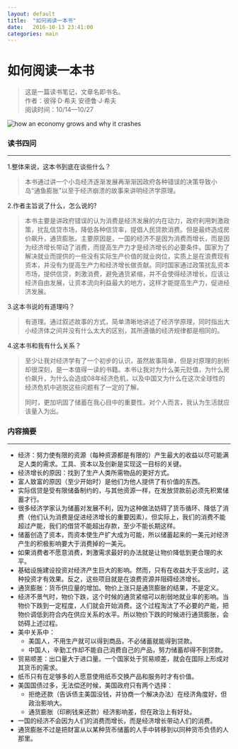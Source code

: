 ```yaml
---
layout: default
title:  "如何阅读一本书"
date:   2016-10-13 23:41:00
categories: main
---
```

# 如何阅读一本书

> 这是一篇读书笔记，文章名即书名。    
> 作者：彼得·D·希夫 安德鲁·J·希夫    
> 阅读时间：10/14—10/27

![how an economy grows and why it crashes](http://upload-images.jianshu.io/upload_images/939125-7b729ce390312afa.jpg?imageMogr2/auto-orient/strip%7CimageView2/2/w/1240)

### 读书四问
---
1.整体来说，这本书到底在谈些什么？
> 本书通过讲一个小岛经济逐渐发展再渐渐因政府各种错误的决策导致小岛“通鱼膨胀”以至于经济崩溃的故事来讲明经济学原理。

2.作者主旨说了什么，怎么说的?
> 本书主要是讲政府错误的认为消费是经济发展的内在动力，政府利用刺激政策，扰乱信贷市场，降低各种信贷率，提倡人民贷款消费。但是最终造成房价飙升，通货膨胀。主要原因是，一国的经济不是因为消费而增长，而是因为经济增长带动了消费，而提高生产力才是经济增长的必要条件。国家为了解决就业而提供的一些没有实际生产价值的就业岗位，实质上是在浪费现有资本，并没有为提高生产力和经济增长做贡献。同时国家通过政策扰乱资本市场，提供信贷，刺激消费，避免通货紧缩，并不会使得经济增长，应该让经济自由发展，让资本流向利益最大的地方，这样才能提高生产力，促进经济发展。

3.这本书说的有道理吗？
> 有道理。通过叙述故事的方式，简单清晰地讲述了经济学原理，同时指出大小经济体之间并没有什么太大的区别，其所遵循的经济规律都是相同的。

4.这本书和我有什么关系？
> 至少让我对经济学有了一个初步的认识，虽然故事简单，但是对原理的剖析却很深刻，是一本值得一读的书籍。本书让我对为什么美元贬值，为什么房价飙升，为什么会造成08年经济危机，以及中国又为什么在这次全球性的经济危机中逃脱这些问题有了一定的了解。
> 
> 同时，更加巩固了储蓄在我心目中的重要性。对个人而言，我认为生活就应该量入为出。


### 内容摘要
---
* 经济：努力使有限的资源（每种资源都是有限的）产生最大的收益以尽可能满足人类的需求。工具、资本以及创新是实现这一目标的关键。
* 经济增长的原因：找到了生产人类所需物品的更好方式。
* 富人致富的原因（至少开始时）是他们为他人提供了有价值的东西。
* 实际信贷是受有限储备制约的，与其他资源一样，在发放贷款前必须先积累储蓄才行。
* 很多经济学家认为储蓄对发展不利，因为这种做法妨碍了货币循环、降低了消费（他们认为消费是促进经济增长的重要因素）。但实际上，我们的消费不能超过产能，我们的借贷不能超出存款，至少不能长期这样。
* 储蓄创造了资本，而资本使生产扩大成为可能，所以储蓄起来的一美元对经济产生的积极影响要大于消费掉的一美元。
* 如果消费者不愿意消费，刺激需求最好的办法就是让物价降低到更合理的水平。
* 基础设施建设投资对经济产生巨大的影响。然而，只有在收益大于支出时，这种投资才有效果。反之，这些项目就是在浪费资源并阻碍经济增长。
* 通货膨胀：货币供应量的增加。物价上涨只是通货膨胀的结果，不是定义。
* 经济不景气时，物价下跌，这个时候的通货紧缩可以削弱地就业率的影响。当物价下跌到一定程度，人们就会开始消费。这个过程淘汰了不必要的产能，把物价调低到符合内在供应关系的水平。所以物价下跌的时候进行通货膨胀，会妨碍上述过程。
* 美中关系中：
	* 美国人，不用生产就可以得到商品，不必储蓄就能得到贷款。
	* 中国人，辛勤工作却不能自己消费自己的产品，努力储蓄却得不到贷款。
* 贸易顺差：出口量大于进口量。一个国家处于贸易顺差，就会在国际上形成对其货币的需求。
* 纸币只有在足够多的人愿意使用纸币交换产品和服务时才有价值。
* 美国国债过多，无法偿还时候，美国政府只有两个选择：
	* 拒绝还款（告诉债主美国没钱，并协商一个解决办法）在经济角度好，但政治影响大。
	* 通货膨胀（印刷钱来还款）经济影响差，但在政治上有好处。
* 一国的经济不会因为人们的消费而增长，而是经济增长带动人们的消费。
* 通货膨胀不过是把财富从以某种货币储蓄的人手中转移到以同种货币负债的人那里。